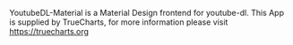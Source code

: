 YoutubeDL-Material is a Material Design frontend for youtube-dl.
This App is supplied by TrueCharts, for more information please visit https://truecharts.org
